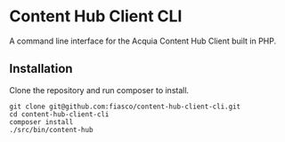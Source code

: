 # Content Hub Client CLI
A command line interface for the Acquia Content Hub Client built in PHP.

## Installation
Clone the repository and run composer to install.

```
git clone git@github.com:fiasco/content-hub-client-cli.git
cd content-hub-client-cli
composer install
./src/bin/content-hub
```
